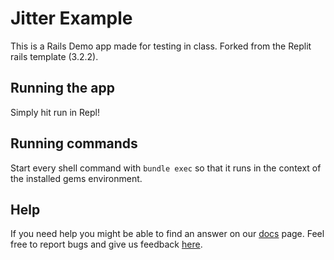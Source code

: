 # Jitter Example
This is a Rails Demo app made for testing in class. Forked from the Replit rails template (3.2.2).

## Running the app

Simply hit run in Repl! 

## Running commands

Start every shell command with `bundle exec` so that it runs in the context of the installed gems environment. 


## Help

If you need help you might be able to find an answer on our [docs](https://docs.replit.com) page. Feel free to report bugs and give us feedback [here](https://replit.com/support).